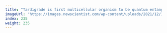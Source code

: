 ```yaml
---
title: "Tardigrade is first multicellular organism to be quantum entangled"
imageUrl: "https://images.newscientist.com/wp-content/uploads/2021/12/17135901/PRI_215499049.jpg?width=600"
index: 235
weight: 235
---
```

